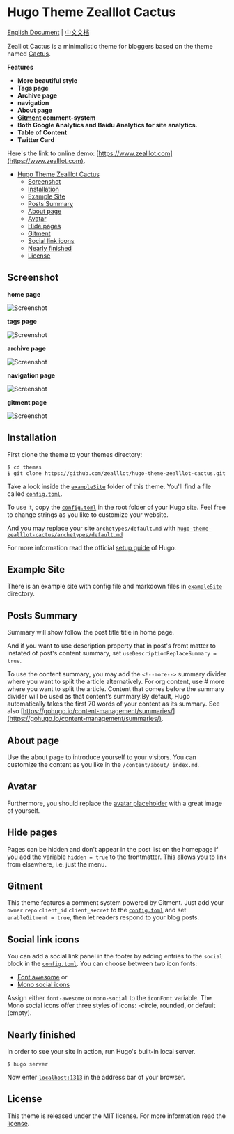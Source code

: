 # Hugo Theme Zealllot Cactus

[English Document](https://github.com/zealllot/hugo-theme-zealllot-cactus/blob/master/README.md) | [中文文档](https://github.com/zealllot/hugo-theme-zealllot-cactus/blob/master/README_zh-cn.md)

Zealllot Cactus is a minimalistic theme for bloggers based on the theme named [Cactus](https://github.com/digitalcraftsman/hugo-cactus-theme).

**Features**

+ **More beautiful style**
+ **Tags page**
+ **Archive page**
+ **navigation**
+ **About page**
+ **[Gitment](https://github.com/imsun/gitment) comment-system**
+ **Both Google Analytics and Baidu Analytics for site analytics.**
+ **Table of Content**
+ **Twitter Card**

Here's the link to online demo: [https://www.zealllot.com](https://www.zealllot.com).


<!-- TOC depthFrom:1 depthTo:6 withLinks:1 updateOnSave:1 orderedList:0 -->

- [Hugo Theme Zealllot Cactus](#hugo-theme-zealllot-cactus)
	- [Screenshot](#screenshot)
	- [Installation](#installation)
	- [Example Site](#example-site)
	- [Posts Summary](#posts-summary)
	- [About page](#about-page)
	- [Avatar](#avatar)
	- [Hide pages](#hide-pages)
	- [Gitment](#gitment)
	- [Social link icons](#social-link-icons)
	- [Nearly finished](#nearly-finished)
	- [License](#license)

<!-- /TOC -->

## Screenshot

**home page**

![Screenshot](https://github.com/zealllot/hugo-theme-zealllot-cactus/blob/master/images/home.png)

**tags page**

![Screenshot](https://github.com/zealllot/hugo-theme-zealllot-cactus/blob/master/images/tags.png)

**archive page**

![Screenshot](https://github.com/zealllot/hugo-theme-zealllot-cactus/blob/master/images/archive.png)

**navigation page**

![Screenshot](https://github.com/zealllot/hugo-theme-zealllot-cactus/blob/master/images/navigation.png)

**gitment page**

![Screenshot](https://github.com/zealllot/hugo-theme-zealllot-cactus/blob/master/images/gitment.png)

## Installation

First clone the theme to your themes directory:

```
$ cd themes
$ git clone https://github.com/zealllot/hugo-theme-zealllot-cactus.git
```

Take a look inside the [`exampleSite`](https://github.com/zealllot/hugo-theme-zealllot-cactus/tree/master/exampleSite) folder of this theme. You'll find a file called [`config.toml`](https://github.com/zealllot/hugo-theme-zealllot-cactus/blob/master/exampleSite/config.toml).

To use it, copy the [`config.toml`](https://github.com/zealllot/hugo-theme-zealllot-cactus/blob/master/exampleSite/config.toml) in the root folder of your Hugo site. Feel free to change strings as you like to customize your website.

And you may replace your site `archetypes/default.md` with [`hugo-theme-zealllot-cactus/archetypes/default.md`](https://github.com/zealllot/hugo-theme-zealllot-cactus/tree/master/archetypes/default.md)

For more information read the official [setup guide](//gohugo.io/overview/installing/) of Hugo.

## Example Site

There is an example site with config file and markdown files in [`exampleSite`](https://github.com/zealllot/hugo-theme-zealllot-cactus/tree/master/exampleSite) directory.

## Posts Summary

Summary will show follow the post title title in home page.

And if you want to use description property that in post's fromt matter to instated of post's content summary, set `useDescriptionReplaceSummary = true`.

To use the content summary, you may add the `<!--more-->` summary divider where you want to split the article alternatively. For org content, use # more where you want to split the article. Content that comes before the summary divider will be used as that content’s summary.By default, Hugo automatically takes the first 70 words of your content as its summary. See also [https://gohugo.io/content-management/summaries/](https://gohugo.io/content-management/summaries/).

## About page

Use the about page to introduce yourself to your visitors. You can customize the content as you like in the `/content/about/_index.md`.

## Avatar

Furthermore, you should replace the [avatar placeholder](https://github.com/zealllot/hugo-theme-zealllot-cactus/blob/master/static/images/) with a great image of yourself.

## Hide pages

Pages can be hidden and don't appear in the post list on the homepage if you add the variable `hidden = true` to the frontmatter. This allows you to link from elsewhere, i.e. just the menu.

## Gitment

This theme features a comment system powered by Gitment. Just add your `owner` `repo` `client_id` `client_secret` to the [`config.toml`](https://github.com/zealllot/hugo-theme-zealllot-cactus/blob/master/exampleSite/config.toml) and set `enableGitment = true`, then let readers respond to your blog posts.


## Social link icons

You can add a social link panel in the footer by adding entries to the `social` block in the [`config.toml`](https://github.com/zealllot/hugo-theme-zealllot-cactus/blob/master/exampleSite/config.toml). You can choose between two icon fonts:

- [Font awesome](https://fortawesome.github.io/Font-Awesome/) or
- [Mono social icons](https://github.com/drinchev/monosocialiconsfont)

Assign either `font-awesome` or `mono-social` to the `iconFont` variable. The Mono social icons offer three styles of icons: -circle, rounded, or default (empty).


## Nearly finished

In order to see your site in action, run Hugo's built-in local server.

```
$ hugo server
```

Now enter [`localhost:1313`](http://localhost:1313) in the address bar of your browser.


## License

This theme is released under the MIT license. For more information read the [license](https://github.com/zealllot/hugo-theme-zealllot-cactus/blob/master/LICENSE).
